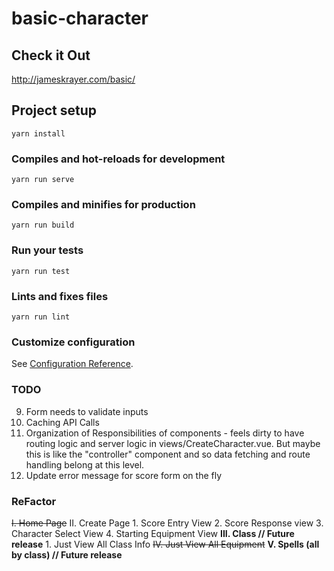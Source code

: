 # basic-character

## Check it Out

http://jameskrayer.com/basic/

## Project setup
```
yarn install
```

### Compiles and hot-reloads for development
```
yarn run serve
```

### Compiles and minifies for production
```
yarn run build
```

### Run your tests
```
yarn run test
```

### Lints and fixes files
```
yarn run lint
```

### Customize configuration
See [Configuration Reference](https://cli.vuejs.org/config/).

### TODO
 9. Form needs to validate inputs
 11. Caching API Calls
 12. Organization of Responsibilities of components - feels dirty to have routing logic and server logic in views/CreateCharacter.vue. But maybe this is like the "controller" component and so data fetching and route handling belong at this level.
 13. Update error message for score form on the fly

### ReFactor

~~I.   Home Page~~
II.  Create Page
      1. Score Entry View
      2. Score Response view
      3. Character Select View
      4. Starting Equipment View
**III. Class // Future release**
      1. Just View All Class Info
~~IV.  Just View All Equipment~~
**V.   Spells (all by class) // Future release**
